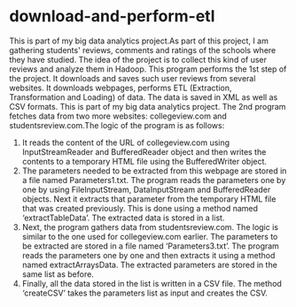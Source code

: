 download-and-perform-etl
========================

This is part of my big data analytics project.As part of this project, I am gathering students' reviews, comments and ratings of the schools where they have studied. 
The idea of the project is to collect this kind of user reviews and analyze them in Hadoop.
This program performs the 1st step of the project. It downloads and saves such user reviews from several websites. It downloads webpages, performs ETL (Extraction, Transformation and Loading) of data. The data is saved in XML as well as CSV formats. This is part of my big data analytics project.
The 2nd program fetches data from two more websites: collegeview.com and studentsreview.com.The logic of the program is as follows:
1)	It reads the content of the URL of collegeview.com using InputStreamReader and BufferedReader object and then writes the contents to a temporary HTML file using the BufferedWriter object.
2)	The parameters needed to be extracted from this webpage are stored in a file named Parameters1.txt. The program reads the parameters one by one by using FileInputStream, DataInputStream and BufferedReader objects. Next it extracts that parameter from the temporary HTML file that was created previously. This is done using a method named ‘extractTableData’. The extracted data is stored in a list.
3)	Next, the program gathers data from studentsreview.com. The logic is similar to the one used for collegeview.com earlier. The parameters to be extracted are stored in a file named ‘Parameters3.txt’. The program reads the parameters one by one and then extracts it using a method named extractArraysData. The extracted parameters are stored in the same list as before.
4)	Finally, all the data stored in the list is written in a CSV file. The method ‘createCSV’ takes the parameters list as input and creates the CSV.
